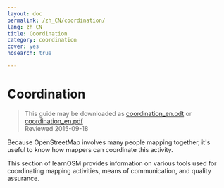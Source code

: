 ```yaml
---
layout: doc
permalink: /zh_CN/coordination/
lang: zh_CN
title: Coordination
category: coordination
cover: yes
nosearch: true

---
```


Coordination
============

> This guide may be downloaded as [coordination_en.odt](/files/coordination_en.odt) or [coordination_en.pdf](/files/coordination_en.pdf)  
> Reviewed 2015-09-18

Because OpenStreetMap involves many people mapping together, it's useful to know how mappers can coordinate this activity.

This section of learnOSM provides information on various tools used for coordinating mapping activities, means of communication, and quality assurance.